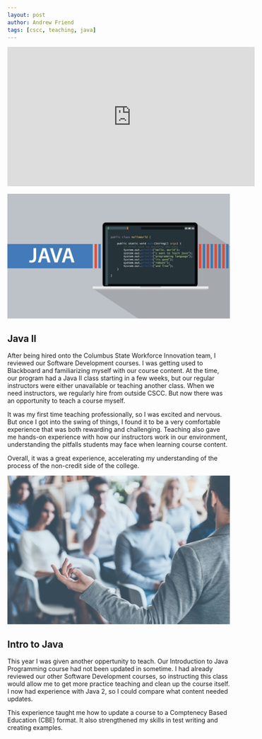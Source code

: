 ```yaml
---
layout: post
author: Andrew Friend
tags: [cscc, teaching, java]
---
```


<iframe width="560" height="315" src="https://www.youtube.com/embed/PIw9XwFOUYs" title="YouTube video player" frameborder="0" allow="accelerometer; autoplay; clipboard-write; encrypted-media; gyroscope; picture-in-picture; web-share" allowfullscreen></iframe>


![Java](Java_Image.jpg)

## Java II

After being hired onto the Columbus State Workforce Innovation team, I reviewed our Software Development courses. I was getting used to Blackboard and familiarizing myself with our course content. At the time, our program had a Java II class starting in a few weeks, but our regular instructors were either unavailable or teaching another class. When we need instructors, we regularly hire from outside CSCC. But now there was an opportunity to teach a course myself.

It was my first time teaching professionally, so I was excited and nervous. But once I got into the swing of things, I found it to be a very comfortable experience that was both rewarding and challenging. Teaching also gave me hands-on experience with how our instructors work in our environment, understanding the pitfalls students may face when learning course content.

Overall, it was a great experience, accelerating my understanding of the process of the non-credit side of the college.

![Java](Teaching.jpg)

## Intro to Java

This year I was given another oppertunity to teach. Our Introduction to Java Programming course had not been updated in sometime. I had already reviewed our other Software Development courses, so instructing this class would allow me to get more practice teaching and clean up the course itself. I now had experience with Java 2, so I could compare what content needed updates.

This experience taught me how to update a course to a Comptenecy Based Education (CBE) format. It also strengthened my skills in test writing and creating examples.


